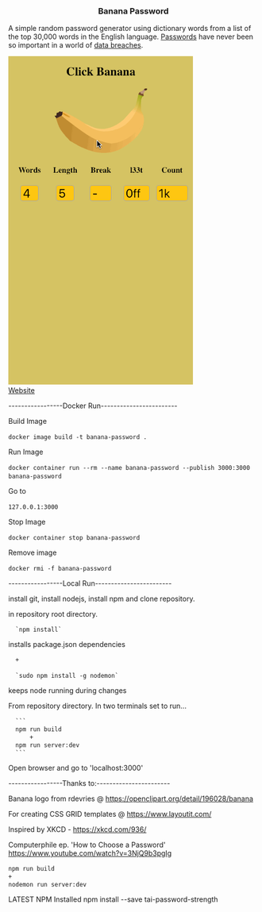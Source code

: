 <h3 align="center">Banana Password</h3>

A simple random password generator using dictionary words from a list of the top 30,000 words in the English language.
[Passwords](https://www.theregister.co.uk/2019/02/14/password_length/) have never been so important in a world of [data breaches](https://www.theguardian.com/technology/2019/jan/17/breached-data-largest-collection-ever-seen-email-password-hacking).

![](Example-2.gif)
 <br><a href="http://www.bananapassword.com">Website</a>

-----------------Docker Run------------------------

Build Image

 `docker image build -t banana-password .`
 
Run Image

 `docker container run --rm --name banana-password --publish 3000:3000 banana-password`
 
Go to

`127.0.0.1:3000`
 
Stop Image

 `docker container stop banana-password`
 
Remove image

 `docker rmi -f banana-password`


-----------------Local Run------------------------

install git, install nodejs, install npm and clone repository.

in repository root directory.

      `npm install`  

installs package.json dependencies

      +

      `sudo npm install -g nodemon`  

keeps node running during changes

From repository directory.
In two terminals set to run...

      ```
      npm run build
          +
      npm run server:dev
      ```

Open browser and go to 'localhost:3000'

-----------------Thanks to:-----------------------

Banana logo from rdevries @ https://openclipart.org/detail/196028/banana

For creating CSS GRID templates @ https://www.layoutit.com/ 

Inspired by 
XKCD - https://xkcd.com/936/

Computerphile ep. 'How to Choose a Password'
https://www.youtube.com/watch?v=3NjQ9b3pgIg

```
npm run build
+
nodemon run server:dev
```

LATEST NPM Installed
npm install --save tai-password-strength
